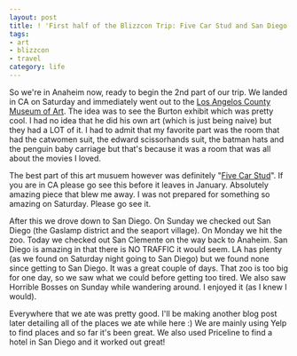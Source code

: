 ```yaml
---
layout: post
title: ! 'First half of the Blizzcon Trip: Five Car Stud and San Diego'
tags:
- art
- blizzcon
- travel
category: life
---
```


So we're in Anaheim now, ready to begin the 2nd part of our trip. We landed in
CA on Saturday and immediately went out to the
[Los Angelos County Museum of Art](http://www.lacma.org/). The idea was to see
the Burton exhibit which was pretty cool. I had no idea that he did his own art
(which is just being naive) but they had a LOT of it. I had to admit that my
favorite part was the room that had the catwomen suit, the edward scissorhands
suit, the batman hats and the penguin baby carriage but that's because it was a
room that was all about the movies I loved.

The best part of this art musuem however was definitely
"[Five Car Stud](http://www.lacma.org/art/exhibition/edward-kienholz-five-car-stud)".
If you are in CA please go see this before it leaves in January.  Absolutely
amazing piece that blew me away. I was not prepared for something so amazing on
Saturday. Please go see it.

After this we drove down to San Diego. On Sunday we checked out San Diego (the
Gaslamp district and the seaport village). On Monday we hit the zoo. Today we
checked out San Clemente on the way back to Anaheim.  San Diego is amazing in
that there is NO TRAFFIC it would seem. LA has plenty (as we found on Saturday
night going to San Diego) but we found none since getting to San Diego. It was a
great couple of days. That zoo is too big for one day, so we saw what we could
before getting too tired. We also saw Horrible Bosses on Sunday while wandering
around. I enjoyed it (as I knew I would).

Everywhere that we ate was pretty good. I'll be making another blog post later
detailing all of the places we ate while here :) We are mainly using Yelp to
find places and so far it's been great. We also used Priceline to find a hotel
in San Diego and it worked out great!
